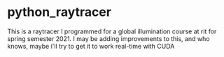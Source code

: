 # python_raytracer
This is a raytracer I programmed for a global illumination course at rit for spring semester 2021. I may be adding improvements to this, and who knows, maybe i'll try to get it to work real-time with CUDA
